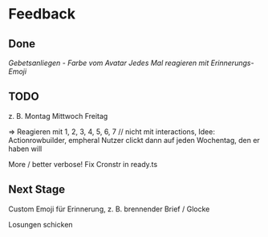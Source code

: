 # Feedback

## Done

*Gebetsanliegen - Farbe vom Avatar*
*Jedes Mal reagieren mit Erinnerungs-Emoji*

## TODO

z. B. Montag Mittwoch Freitag

=> Reagieren mit 1, 2, 3, 4, 5, 6, 7 // nicht mit interactions, Idee: Actionrowbuilder, empheral
Nutzer clickt dann auf jeden Wochentag, den er haben will

More / better verbose!
Fix Cronstr in ready.ts

## Next Stage

Custom Emoji für Erinnerung, z. B. brennender Brief / Glocke

Losungen schicken
